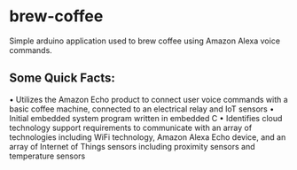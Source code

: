# brew-coffee
Simple arduino application used to brew coffee using Amazon Alexa voice commands. 
## Some Quick Facts:
•	Utilizes the Amazon Echo product to connect user voice commands with a basic coffee machine, connected to an electrical relay and IoT sensors
•	Initial embedded system program written in embedded C 
•	Identifies cloud technology support requirements to communicate with an array of technologies including WiFi technology, Amazon Alexa Echo device, and an array of Internet of Things sensors including proximity sensors and temperature sensors
